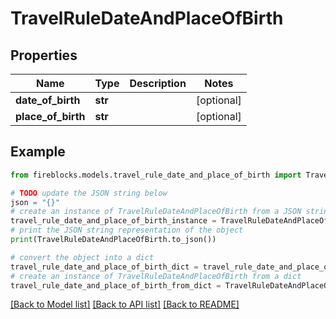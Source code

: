 # TravelRuleDateAndPlaceOfBirth


## Properties

Name | Type | Description | Notes
------------ | ------------- | ------------- | -------------
**date_of_birth** | **str** |  | [optional] 
**place_of_birth** | **str** |  | [optional] 

## Example

```python
from fireblocks.models.travel_rule_date_and_place_of_birth import TravelRuleDateAndPlaceOfBirth

# TODO update the JSON string below
json = "{}"
# create an instance of TravelRuleDateAndPlaceOfBirth from a JSON string
travel_rule_date_and_place_of_birth_instance = TravelRuleDateAndPlaceOfBirth.from_json(json)
# print the JSON string representation of the object
print(TravelRuleDateAndPlaceOfBirth.to_json())

# convert the object into a dict
travel_rule_date_and_place_of_birth_dict = travel_rule_date_and_place_of_birth_instance.to_dict()
# create an instance of TravelRuleDateAndPlaceOfBirth from a dict
travel_rule_date_and_place_of_birth_from_dict = TravelRuleDateAndPlaceOfBirth.from_dict(travel_rule_date_and_place_of_birth_dict)
```
[[Back to Model list]](../README.md#documentation-for-models) [[Back to API list]](../README.md#documentation-for-api-endpoints) [[Back to README]](../README.md)


